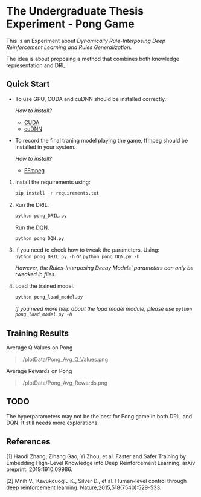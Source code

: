 # The Undergraduate Thesis Experiment - Pong Game
This is an Experiment about *Dynamically Rule-Interposing Deep Reinforcement Learning and Rules Generalization*. 

The idea is about proposing a method that combines both knowledge representation and DRL.

## Quick Start
- To use GPU, CUDA and cuDNN should be installed correctly.

    *How to install?* 
    + [CUDA](https://docs.nvidia.com/cuda/cuda-quick-start-guide/index.html)
    + [cuDNN](https://docs.nvidia.com/deeplearning/sdk/cudnn-install/)
    
- To record the final traning model playing the game, ffmpeg should be installed in your system.

    *How to install?*
    + [FFmpeg](http://ffmpeg.org/download.html)
    
1.  Install the requirements using:  
    ```bash 
    pip install -r requirements.txt
    ```
2.  Run the DRIL.  
    ```bash 
    python pong_DRIL.py
    ```  
    Run the DQN.  
    ```bash 
    python pong_DQN.py
    ```
3.  If you need to check how to tweak the parameters. Using:  
    `python pong_DRIL.py -h` or `python pong_DQN.py -h`

    *However, the Rules-Interposing Decay Models' parameters can only be tweaked in files.*  

4. Load the trained model.
    ```bash 
    python pong_load_model.py
    ```  
   *If you need more help about the load model module, please use `python pong_load_model.py -h`*

## Training Results
Average Q Values on Pong  
> ./plotData/Pong_Avg_Q_Values.png  

Average Rewards on Pong  
> ./plotData/Pong_Avg_Rewards.png

## TODO  
The hyperparameters may not be the best for Pong game in both DRIL and DQN. It still needs more explorations.

## References
[1] Haodi Zhang, Zihang Gao, Yi Zhou, et al. Faster and Safer Training by Embedding High-Level Knowledge into Deep Reinforcement Learning. arXiv preprint. 2019:1910.09986.  

[2] Mnih V., Kavukcuoglu K., Silver D., et al. Human-level control through deep reinforcement learning. Nature,2015,518(7540):529-533.
